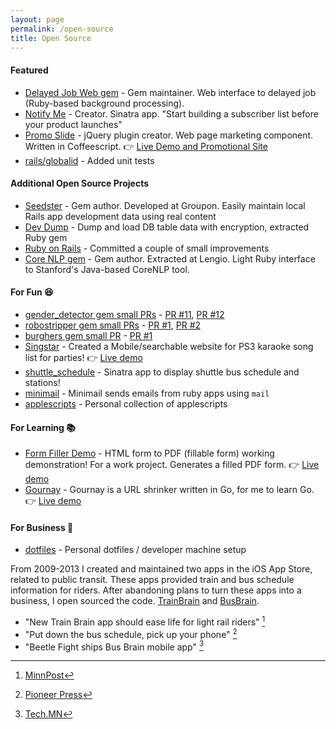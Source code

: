 ```yaml
---
layout: page
permalink: /open-source
title: Open Source
---
```


#### Featured

 * [Delayed Job Web gem](https://github.com/ejschmitt/delayed_job_web) - Gem maintainer. Web interface to delayed job (Ruby-based background processing).
 * [Notify Me](https://github.com/andyatkinson/notify-me) - Creator. Sinatra app. "Start building a subscriber list before your product launches"
 * [Promo Slide](https://github.com/andyatkinson/promoSlide) - jQuery plugin creator. Web page marketing component. Written in Coffeescript. 👉 [Live Demo and Promotional Site](http://andyatkinson.com/projects/promoSlide)
 * [rails/globalid](https://github.com/rails/globalid) - Added unit tests

#### Additional Open Source Projects

 * [Seedster](https://github.com/groupon/seedster) - Gem author. Developed at Groupon. Easily maintain local Rails app development data using real content
 * [Dev Dump](https://github.com/andyatkinson/DevDump) - Dump and load DB table data with encryption, extracted Ruby gem
 * [Ruby on Rails](http://contributors.rubyonrails.org/contributors/andy-atkinson/commits) - Committed a couple of small improvements
 * [Core NLP gem](https://github.com/lengio/corenlp) - Gem author. Extracted at Lengio. Light Ruby interface to Stanford's Java-based CoreNLP tool.

#### For Fun 😆

 * [gender_detector gem small PRs](https://github.com/bmuller/gender_detector) - [PR #11](https://github.com/bmuller/gender_detector/pull/11), [PR #12](https://github.com/bmuller/gender_detector/pull/12)
 * [robostripper gem small PRs](https://github.com/bmuller/robostripper) - [PR #1](https://github.com/bmuller/robostripper/pull/1), [PR #2](https://github.com/bmuller/robostripper/pull/2)
 * [burghers gem small PR](https://github.com/bmuller/burghers) - [PR #1](https://github.com/bmuller/burghers/pull/1)
 * [Singstar](https://github.com/andyatkinson/singstar) - Created a Mobile/searchable website for PS3 karaoke song list for parties! 👉 [Live demo](https://karaoke-songs.herokuapp.com/)
 * [shuttle_schedule](https://github.com/andyatkinson/shuttle_schedule) - Sinatra app to display shuttle bus schedule and stations!
 * [minimail](https://github.com/andyatkinson/minimail) - Minimail sends emails from ruby apps using `mail`
 * [applescripts](https://github.com/andyatkinson/applescripts) - Personal collection of applescripts

#### For Learning 📚

 * [Form Filler Demo](https://github.com/andyatkinson/form-filler-demo) - HTML form to PDF (fillable form) working demonstration! For a work project. Generates a filled PDF form. 👉 [Live demo](https://form-filler-demo.herokuapp.com/)
 * [Gournay](https://github.com/andyatkinson/gournay) - Gournay is a URL shrinker written in Go, for me to learn Go. 👉 [Live demo](http://gournay.herokuapp.com/)

#### For Business 💼

 * [dotfiles](https://github.com/andyatkinson/dotfiles) - Personal dotfiles / developer machine setup


From 2009-2013 I created and maintained two apps in the iOS App Store, related to public transit. These apps provided train and bus schedule information for riders. After abandoning plans to turn these apps into a business, I open sourced the code. [TrainBrain](https://github.com/andyatkinson/TrainBrain) and [BusBrain](https://github.com/andyatkinson/BusBrain).

 * "New Train Brain app should ease life for light rail riders" [^1]
 * "Put down the bus schedule, pick up your phone" [^2]
 * "Beetle Fight ships Bus Brain mobile app" [^3]

 [^1]: [MinnPost](https://www.minnpost.com/minnov8/2009/09/new-train-brain-app-should-ease-life-light-rail-riders/)
 [^2]: [Pioneer Press](https://www.twincities.com/2010/01/01/put-down-the-bus-schedule-pick-up-your-phone/)
 [^3]: [Tech.MN](https://tech.mn/news/2012/11/15/beetle-fight-ships-bus-brain-mobile-app/)
